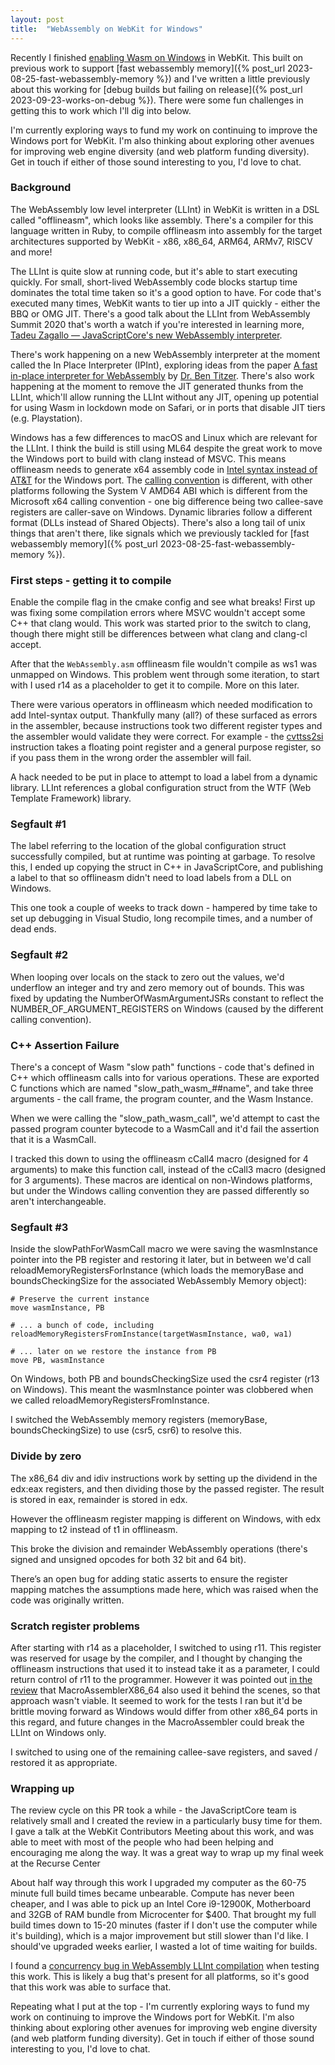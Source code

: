 ```yaml
---
layout: post
title:  "WebAssembly on WebKit for Windows"
---
```


Recently I finished [enabling Wasm on Windows](https://bugs.webkit.org/show_bug.cgi?id=222315) in WebKit. This built 
on previous work to support [fast webassembly memory]({% post_url 2023-08-25-fast-webassembly-memory %}) and I've written 
a little previously about this working for [debug builds but failing on release]({% post_url 2023-09-23-works-on-debug %}).
There were some fun challenges in getting this to work which I'll dig into below.

I'm currently exploring ways to fund my work on continuing to improve the Windows port for WebKit. I'm also thinking about 
exploring other avenues for improving web engine diversity (and web platform funding diversity). Get in touch if either of
those sound interesting to you, I'd love to chat.

### Background

The WebAssembly low level interpreter (LLInt) in WebKit is written in a DSL called "offlineasm", which looks like assembly. There's a compiler
for this language written in Ruby, to compile offlineasm into assembly for the target architectures supported by WebKit - x86, x86_64, ARM64, ARMv7, RISCV and more!

The LLInt is quite slow at running code, but it's able to start executing quickly. For small, short-lived WebAssembly code blocks startup time 
dominates the total time taken so it's a good option to have. For code that's executed many times, WebKit wants to tier up into a JIT quickly - 
either the BBQ or OMG JIT. There's a good talk about the LLInt from WebAssembly Summit 2020 that's worth a watch if you're interested in learning more, 
[Tadeu Zagallo — JavaScriptCore's new WebAssembly interpreter](https://www.youtube.com/watch?v=1v4wPoMskfo).

There's work happening on a new WebAssembly interpreter at the moment called the In Place Interpreter (IPInt), exploring ideas from the paper 
[A fast in-place interpreter for WebAssembly](https://dl.acm.org/doi/abs/10.1145/3563311) by [Dr. Ben Titzer](https://s3d.cmu.edu/people/core-faculty/titzer-ben.html).
There's also work happening at the moment to remove the JIT generated thunks from the LLInt, which'll allow running the LLInt without any JIT, 
opening up potential for using Wasm in lockdown mode on Safari, or in ports that disable JIT tiers (e.g. Playstation).

Windows has a few differences to macOS and Linux which are relevant for the LLInt. I think the build is still using ML64 despite the great work
to move the Windows port to build with clang instead of MSVC. This means offlineasm needs to generate x64 assembly code in [Intel syntax instead 
of AT&T](https://en.wikipedia.org/wiki/X86_assembly_language#Syntax) for the Windows port. The
[calling convention](https://en.wikipedia.org/wiki/X86_calling_conventions#List_of_x86_calling_conventions) is different, with other platforms following 
the System V AMD64 ABI which is different from the Microsoft x64 calling convention - one big difference being two callee-save registers are caller-save 
on Windows. Dynamic libraries follow a different format (DLLs instead of Shared Objects). There's also a long tail of unix things that aren't there, like 
signals which we previously tackled for [fast webassembly memory]({% post_url 2023-08-25-fast-webassembly-memory %}).

### First steps - getting it to compile

Enable the compile flag in the cmake config and see what breaks! First up was fixing some compilation errors where MSVC wouldn't accept some C++ that clang would. 
This work was started prior to the switch to clang, though there might still be differences between what clang and clang-cl accept.

After that the `WebAssembly.asm` offlineasm file wouldn't compile as ws1 was unmapped on Windows. This problem went through some iteration, to start with 
I used r14 as a placeholder to get it to compile. More on this later.

There were various operators in offlineasm which needed modification to add Intel-syntax output. Thankfully many (all?) of these surfaced as errors in the assembler, 
because instructions took two different register types and the assembler would validate they were correct. For example - the [cvttss2si](https://www.felixcloutier.com/x86/cvttss2si)
instruction takes a floating point register and a general purpose register, so if you pass them in the wrong order the assembler will fail.

A hack needed to be put in place to attempt to load a label from a dynamic library. LLInt references a global configuration struct from the WTF (Web Template Framework) library.

### Segfault #1

The label referring to the location of the global configuration struct successfully compiled, but at runtime was pointing at garbage. To resolve this, I ended up 
copying the struct in C++ in JavaScriptCore, and publishing a label to that so offlineasm didn't need to load labels from a DLL on Windows.

This one took a couple of weeks to track down - hampered by time take to set up debugging in Visual Studio, long recompile times, and a number of dead ends.

### Segfault #2

When looping over locals on the stack to zero out the values, we'd underflow an integer and try and zero memory out of bounds. This was fixed by updating the
NumberOfWasmArgumentJSRs constant to reflect the NUMBER_OF_ARGUMENT_REGISTERS on Windows (caused by the different calling convention).

### C++ Assertion Failure

There's a concept of Wasm "slow path" functions - code that's defined in C++ which offlineasm calls into for various operations. These are exported C functions which 
are named "slow_path_wasm_##name", and take three arguments - the call frame, the program counter, and the Wasm Instance.

When we were calling the "slow_path_wasm_call", we'd attempt to cast the passed program counter bytecode to a WasmCall and it'd fail the assertion that it is a WasmCall.

I tracked this down to using the offlineasm cCall4 macro (designed for 4 arguments) to make this function call, instead of the cCall3 macro (designed for 3 arguments). These 
macros are identical on non-Windows platforms, but under the Windows calling convention they are passed differently so aren't interchangeable.

### Segfault #3

Inside the slowPathForWasmCall macro we were saving the wasmInstance pointer into the PB register and restoring it later, but in between we'd call reloadMemoryRegistersForInstance
(which loads the memoryBase and boundsCheckingSize for the associated WebAssembly Memory object):

```
# Preserve the current instance
move wasmInstance, PB

# ... a bunch of code, including
reloadMemoryRegistersFromInstance(targetWasmInstance, wa0, wa1)

# ... later on we restore the instance from PB
move PB, wasmInstance
```

On Windows, both PB and boundsCheckingSize used the csr4 register (r13 on Windows). This meant the wasmInstance pointer was clobbered when 
we called reloadMemoryRegistersFromInstance.

I switched the WebAssembly memory registers (memoryBase, boundsCheckingSize) to use (csr5, csr6) to resolve this.

### Divide by zero

The x86_64 div and idiv instructions work by setting up the dividend in the edx:eax registers, and then dividing those by the passed register. The result is stored in eax, remainder is stored in edx.

However the offlineasm register mapping is different on Windows, with edx mapping to t2 instead of t1 in offlineasm.

This broke the division and remainder WebAssembly operations (there's signed and unsigned opcodes for both 32 bit and 64 bit).

There’s an open bug for adding static asserts to ensure the register mapping matches the assumptions made here, which was raised when the code was originally written.

### Scratch register problems

After starting with r14 as a placeholder, I switched to using r11. This register was reserved for usage by the compiler, and I thought by changing the offlineasm
instructions that used it to instead take it as a parameter, I could return control of r11 to the programmer. However it was pointed out [in the review](https://github.com/WebKit/WebKit/pull/17231)
that MacroAssemblerX86_64 also used it behind the scenes, so that approach wasn't viable. It seemed to work for the tests I ran but it'd be brittle moving forward
as Windows would differ from other x86_64 ports in this regard, and future changes in the MacroAssembler could break the LLInt on Windows only.

I switched to using one of the remaining callee-save registers, and saved / restored it as appropriate.

### Wrapping up

The review cycle on this PR took a while - the JavaScriptCore team is relatively small and I created the review in a particularly busy time for them. I gave a talk 
at the WebKit Contributors Meeting about this work, and was able to meet with most of the people who had been helping and encouraging me along the way. It was a great
way to wrap up my final week at the Recurse Center

About half way through this work I upgraded my computer as the 60-75 minute full build times became unbearable. Compute has never been cheaper, and I was able to 
pick up an Intel Core i9-12900K, Motherboard and 32GB of RAM bundle from Microcenter for $400. That brought my full build times down to 15-20 minutes (faster if I 
don't use the computer while it's building), which is a major improvement but still slower than I'd like. I should've upgraded weeks earlier, I wasted a lot of time 
waiting for builds.

I found a [concurrency bug in WebAssembly LLInt compilation](https://bugs.webkit.org/show_bug.cgi?id=263965) when testing this work. This is likely a bug that's present 
for all platforms, so it's good that this work was able to surface that.

Repeating what I put at the top - I'm currently exploring ways to fund my work on continuing to improve the Windows port for WebKit. I'm also thinking about 
exploring other avenues for improving web engine diversity (and web platform funding diversity). Get in touch if either of those sound interesting to you, I'd love to chat.
